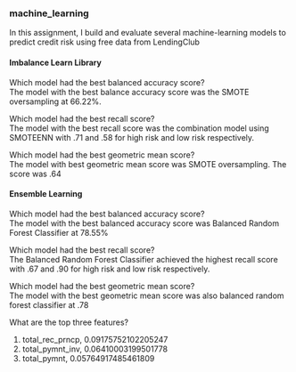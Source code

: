 ### machine_learning
In this assignment, I build and evaluate several machine-learning models to predict credit risk using free data from LendingClub

#### Imbalance Learn Library
Which model had the best balanced accuracy score?<br>
The model with the best balance accuracy score was the SMOTE oversampling at 66.22%. 

Which model had the best recall score?<br>
The model with the best recall score was the combination model using SMOTEENN with .71 and .58 for high risk and low risk respectively.

Which model had the best geometric mean score?<br>
The model with best geometric mean score was SMOTE oversampling. The score was .64

#### Ensemble Learning
Which model had the best balanced accuracy score?<br>
The model with the best balanced accuracy score was Balanced Random Forest Classifier at 78.55%

Which model had the best recall score?<br>
The Balanced Random Forest Classifier achieved the highest recall score with .67 and .90 for high risk and low risk respectively.

Which model had the best geometric mean score?<br>
The model with the best geometric mean score was also balanced random forest classifier at .78

What are the top three features?<br>
1. total_rec_prncp, 0.09175752102205247
2. total_pymnt_inv, 0.06410003199501778
3. total_pymnt, 0.05764917485461809

